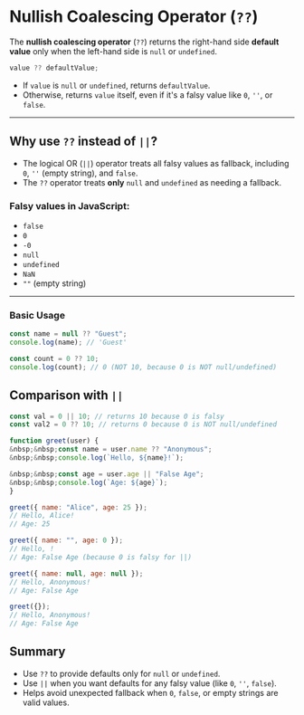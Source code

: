 # Nullish Coalescing Operator (`??`)

The **nullish coalescing operator** (`??`) returns the right-hand side **default value** only when the left-hand side is `null` or `undefined`.

```js
value ?? defaultValue;
```

-   If `value` is `null` or `undefined`, returns `defaultValue`.
-   Otherwise, returns `value` itself, even if it's a falsy value like `0`, `''`, or `false`.

---

## Why use `??` instead of `||`?

-   The logical OR (`||`) operator treats all falsy values as fallback, including `0`, `''` (empty string), and `false`.
-   The `??` operator treats **only** `null` and `undefined` as needing a fallback.

### Falsy values in JavaScript:

-   `false`
-   `0`
-   `-0`
-   `null`
-   `undefined`
-   `NaN`
-   `""` (empty string)

---

### Basic Usage

```js
const name = null ?? "Guest";
console.log(name); // 'Guest'

const count = 0 ?? 10;
console.log(count); // 0 (NOT 10, because 0 is NOT null/undefined)
```

## Comparison with `||`

```js
const val = 0 || 10; // returns 10 because 0 is falsy
const val2 = 0 ?? 10; // returns 0 because 0 is NOT null/undefined
```

```js
function greet(user) {
&nbsp;&nbsp;const name = user.name ?? "Anonymous";
&nbsp;&nbsp;console.log(`Hello, ${name}!`);

&nbsp;&nbsp;const age = user.age || "False Age";
&nbsp;&nbsp;console.log(`Age: ${age}`);
}

greet({ name: "Alice", age: 25 });
// Hello, Alice!
// Age: 25

greet({ name: "", age: 0 });
// Hello, !
// Age: False Age (because 0 is falsy for ||)

greet({ name: null, age: null });
// Hello, Anonymous!
// Age: False Age

greet({});
// Hello, Anonymous!
// Age: False Age
```

## Summary

-   Use `??` to provide defaults only for `null` or `undefined`.
-   Use `||` when you want defaults for any falsy value (like `0`, `''`, `false`).
-   Helps avoid unexpected fallback when `0`, `false`, or empty strings are valid values.
